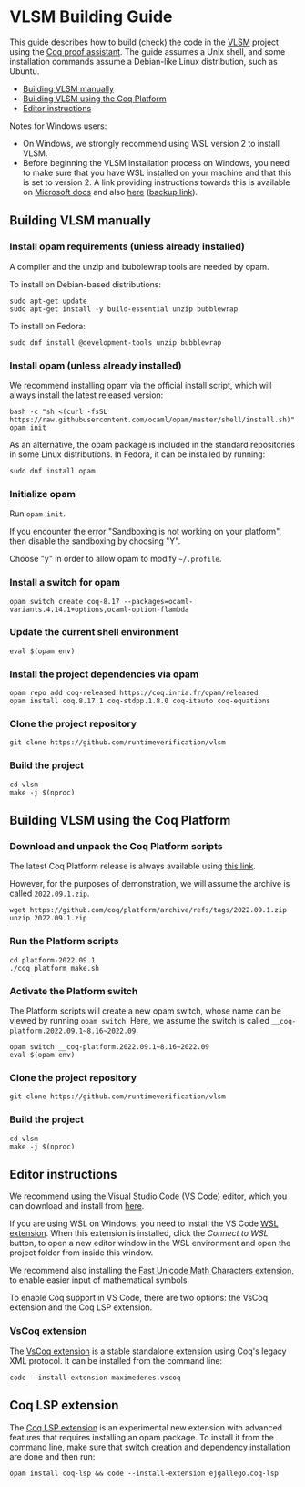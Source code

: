# VLSM Building Guide

This guide describes how to build (check) the code in the
[VLSM](https://github.com/runtimeverification/vlsm) project
using the [Coq proof assistant](https://coq.inria.fr).
The guide assumes a Unix shell, and some installation commands
assume a Debian-like Linux distribution, such as Ubuntu.

- [Building VLSM manually](#building-vlsm-manually)
- [Building VLSM using the Coq Platform](#building-vlsm-using-the-coq-platform)
- [Editor instructions](#editor-instructions)

Notes for Windows users:

- On Windows, we strongly recommend using WSL version 2 to install VLSM.
- Before beginning the VLSM installation process on Windows, you need to make sure that you have WSL installed on your machine and that this is set to version 2. A link providing instructions towards this is available on [Microsoft docs](https://docs.microsoft.com/en-us/windows/wsl/) and also [here](https://pureinfotech.com/install-windows-subsystem-linux-2-windows-10/) ([backup link](https://web.archive.org/web/20220712162626/https://pureinfotech.com/install-windows-subsystem-linux-2-windows-10/)).

## Building VLSM manually

### Install opam requirements (unless already installed)

A compiler and the unzip and bubblewrap tools are needed by opam.

To install on Debian-based distributions:

```shell
sudo apt-get update
sudo apt-get install -y build-essential unzip bubblewrap
```

To install on Fedora:

```shell
sudo dnf install @development-tools unzip bubblewrap
```

### Install opam (unless already installed)

We recommend installing opam via the official install script, which will always
install the latest released version:

```shell
bash -c "sh <(curl -fsSL https://raw.githubusercontent.com/ocaml/opam/master/shell/install.sh)"
opam init
```

As an alternative, the opam package is included in the
standard repositories in some Linux distributions. In Fedora,
it can be installed by running:

```shell
sudo dnf install opam
```

### Initialize opam

Run `opam init`.

If you encounter the error "Sandboxing is not working on your platform", then
disable the sandboxing by choosing "Y".

Choose "y" in order to allow opam to modify `~/.profile`.

### Install a switch for opam

```shell
opam switch create coq-8.17 --packages=ocaml-variants.4.14.1+options,ocaml-option-flambda
```

### Update the current shell environment

```shell
eval $(opam env)
```

### Install the project dependencies via opam

```shell
opam repo add coq-released https://coq.inria.fr/opam/released
opam install coq.8.17.1 coq-stdpp.1.8.0 coq-itauto coq-equations
```

### Clone the project repository

```shell
git clone https://github.com/runtimeverification/vlsm
```

### Build the project

```shell
cd vlsm
make -j $(nproc)
```

## Building VLSM using the Coq Platform

### Download and unpack the Coq Platform scripts

The latest Coq Platform release is always available using [this link](https://github.com/coq/platform/releases/latest). 

However, for the purposes of demonstration, we will assume the archive is called `2022.09.1.zip`.

```shell
wget https://github.com/coq/platform/archive/refs/tags/2022.09.1.zip
unzip 2022.09.1.zip
```

### Run the Platform scripts

```shell
cd platform-2022.09.1
./coq_platform_make.sh
```

### Activate the Platform switch

The Platform scripts will create a new opam switch, whose
name can be viewed by running `opam switch`. Here, we assume
the switch is called `__coq-platform.2022.09.1~8.16~2022.09`.

```shell
opam switch __coq-platform.2022.09.1~8.16~2022.09
eval $(opam env)
```

### Clone the project repository

```shell
git clone https://github.com/runtimeverification/vlsm
```

### Build the project

```shell
cd vlsm
make -j $(nproc)
```

## Editor instructions

We recommend using the Visual Studio Code (VS Code) editor, which you can download and install from [here](https://code.visualstudio.com).

If you are using WSL on Windows, you need to install the VS Code [WSL extension](https://marketplace.visualstudio.com/items?itemName=ms-vscode-remote.remote-wsl). When this extension is installed, click the *Connect to WSL* button, to open a new editor window in the WSL environment and open the project folder from inside this window.

We recommend also installing the [Fast Unicode Math Characters extension](https://marketplace.visualstudio.com/items?itemName=GuidoTapia2.unicode-math-vscode), to enable easier input of mathematical symbols.

To enable Coq support in VS Code, there are two options: the VsCoq extension and the Coq LSP extension.

### VsCoq extension

The [VsCoq extension](https://marketplace.visualstudio.com/items?itemName=maximedenes.vscoq) is a stable standalone extension using Coq's legacy XML protocol. It can be installed from the command line:

```shell
code --install-extension maximedenes.vscoq
```

## Coq LSP extension

The [Coq LSP extension](https://marketplace.visualstudio.com/items?itemName=ejgallego.coq-lsp) is an experimental new extension with advanced features that requires installing an opam package. To install it from the command line, make sure that [switch creation](#install-a-switch-for-opam) and [dependency installation](#install-the-project-dependencies-via-opam) are done and then run:

```shell
opam install coq-lsp && code --install-extension ejgallego.coq-lsp
```
